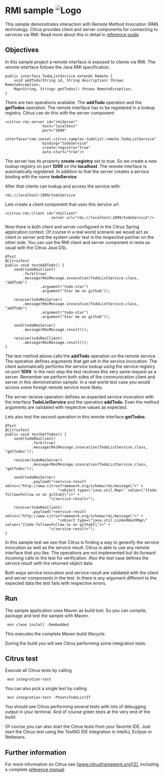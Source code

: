 RMI sample ![Logo][1]
==============

This sample demonstrates interaction with Remote Method Invocation (RMI) technology. 
Citrus provides client and server components for connecting to services via RMI. 
Read more about this in detail in [reference guide][4]

Objectives
---------

In this sample project a remote interface is exposed to clients via RMI. The remote interface follows the Java RMI specification.

    public interface TodoListService extends Remote {
        void addTodo(String id, String description) throws RemoteException;
        Map<String, String> getTodos() throws RemoteException;
    }

There are two operations available. The **addTodo** operation and the **getTodos** operation. The remote interface has to be registered in
a lookup registry. Citrus can do this with the server component:

    <citrus-rmi:server id="rmiServer"
                     host="localhost"
                     port="1099"
                     interface="com.consol.citrus.samples.todolist.remote.TodoListService"
                     binding="todoService"
                     create-registry="true"
                     auto-start="true"/>
                     
The server has its property **create-registry** set to true. So we create a new lookup registry on port **1099** on the **localhost**. The
remote interface is automatically registered. In addition to that the server creates a service binding with the name **todoService**.

After that clients can lookup and access the service with:
 
    rmi://localhost:1099/todoService
    
Lets create a client component that uses this service url:
    
    <citrus-rmi:client id="rmiClient"
                         server-url="rmi://localhost:1099/todoService"/>
    
Now there is both client and server configured in the Citrus Spring application context. Of course in a real world scenario we would act as 
client or server and the system under test is the respective partner on the other side. You can use the RMI client and server component in 
tests as usual with the Citrus Java DSL.
    
    @Test
    @CitrusTest
    public void testAddTodo() {
        send(todoRmiClient)
            .fork(true)
            .message(RmiMessage.invocation(TodoListService.class, "addTodo")
                    .argument("todo-star")
                    .argument("Star me on github"));

        receive(todoRmiServer)
            .message(RmiMessage.invocation(TodoListService.class, "addTodo")
                    .argument("todo-star")
                    .argument("Star me on github"));

        send(todoRmiServer)
            .message(RmiMessage.result());

        receive(todoRmiClient)
            .message(RmiMessage.result());
    }    
    
The test method above calls the **addTodo** operation on the remote service. The operation defines arguments that
get set in the service invocation. The client automatically performs the service lookup using the service registry on port
**1099**. In the next step the test receives this very same request as a server. Remember we perform both sides of the communication 
client and server in this demonstration sample. In a real world test case you would access some foreign remote service more likely.
   
The server receive operation defines an expected service invocation with the interface **TodoListService** and the operation **addTodo**.
Even the method arguments are validated with respective values as expected.   
        
Lets also test the second operation in this remote interface **getTodos**.
        
    @Test
    @CitrusTest
    public void testGetTodos() {
        send(todoRmiClient)
                .fork(true)
                .message(RmiMessage.invocation(TodoListService.class, "getTodos"));

        receive(todoRmiServer)
                .message(RmiMessage.invocation(TodoListService.class, "getTodos"));

        send(todoRmiServer)
                .payload("<service-result xmlns=\"http://www.citrusframework.org/schema/rmi/message\">" +
                            "<object type=\"java.util.Map\" value=\"{todo-follow=Follow us on github}\"/>" +
                        "</service-result>");

        receive(todoRmiClient)
                .payload("<service-result xmlns=\"http://www.citrusframework.org/schema/rmi/message\">" +
                            "<object type=\"java.util.LinkedHashMap\" value=\"{todo-follow=Follow us on github}\"/>" +
                        "</service-result>");
    }    
    
In this sample test we see that Citrus is finding a way to generify the service invocation as well as the service result.
Citrus is able to use any remote interface that you like. The operations are not implemented but do forward incoming calls to the
test for verification. Also the test case defines the service result with the returned object data.

Both ways service invocation and service result are validated with the client and server components in the test. In there is any
argument different to the expected data the test fails with respective errors.

Run
---------

The sample application uses Maven as build tool. So you can compile, package and test the
sample with Maven.
 
     mvn clean install -Dembedded
    
This executes the complete Maven build lifecycle.

During the build you will see Citrus performing some integration tests.

Citrus test
---------

Execute all Citrus tests by calling

     mvn integration-test

You can also pick a single test by calling

     mvn integration-test -Ptest=TodoListIT

You should see Citrus performing several tests with lots of debugging output in your terminal. 
And of course green tests at the very end of the build.

Of course you can also start the Citrus tests from your favorite IDE.
Just start the Citrus test using the TestNG IDE integration in IntelliJ, Eclipse or Netbeans.

Further information
---------

For more information on Citrus see [www.citrusframework.org][2], including
a complete [reference manual][3].

 [1]: http://www.citrusframework.org/img/brand-logo.png "Citrus"
 [2]: http://www.citrusframework.org
 [3]: http://www.citrusframework.org/reference/html/
 [4]: http://www.citrusframework.org/reference/html/rmi.html
